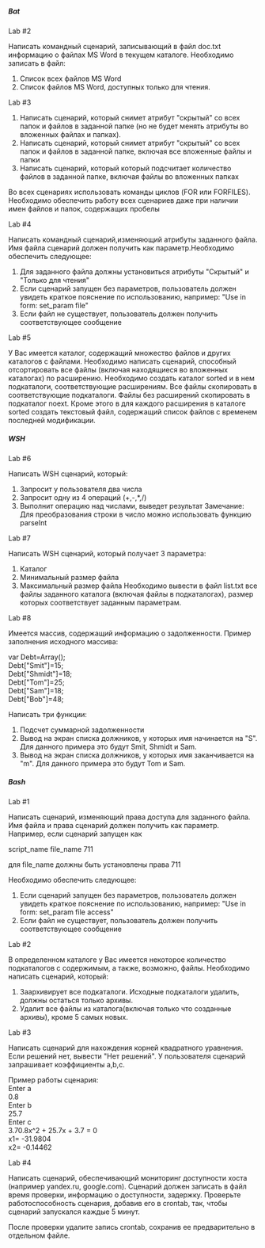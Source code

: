 ##### Bat

Lab #2

Написать командный сценарий, записывающий в файл doc.txt информацию о файлах MS Word в текущем каталоге. Необходимо записать в файл:
1. Список всех файлов MS Word
2. Список файлов MS Word, доступных только для чтения.

Lab #3

1. Написать сценарий, который снимет атрибут "скрытый" со всех папок и файлов в заданной папке (но не будет менять атрибуты во вложенных файлах и папках).
2. Написать сценарий, который снимет атрибут "скрытый" со всех папок и файлов в заданной папке, включая все вложенные файлы и папки
3. Написать сценарий, который который подсчитает количество файлов в заданной папке, включая файлы во вложенных папках

Во всех сценариях использовать команды циклов (FOR или FORFILES). Необходимо обеспечить работу всех сценариев даже при наличии имен файлов и папок, содержащих пробелы

Lab #4

Написать командный сценарий,изменяющий атрибуты заданного файла. Имя файла сценарий должен получить как параметр.Необходимо обеспечить следующее:
1. Для заданного файла должны установиться атрибуты "Скрытый" и "Только для чтения"
2. Если сценарий запущен без параметров, пользователь должен увидеть краткое пояснение по использованию, например: "Use in form: set_param file"
3. Если файл не существует, пользователь должен получить соответствующее сообщение

Lab #5

У Вас имеется каталог, содержащий множество файлов и других каталогов с файлами. Необходимо написать сценарий, способный отсортировать все файлы (включая находящиеся во вложенных каталогах) по расширению. Необходимо создать каталог sorted и в нем подкаталоги, соответствующие расширениям. Все файлы скопировать в соответствующие подкаталоги. Файлы без расширений скопировать в подкаталог noext. Кроме этого в для каждого расширения в каталоге sorted создать текстовый файл, содержащий список файлов с временем последней модификации.

##### WSH

Lab #6

Написать WSH сценарий, который:
1. Запросит у пользователя два числа
2. Запросит одну из 4 операций (+,-,*,/)
3. Выполнит операцию над числами, выведет результат
Замечание:
Для преобразования строки в число можно использовать функцию parseInt

Lab #7

Написать WSH сценарий, который получает 3 параметра:
1. Каталог
2. Минимальный размер файла
3. Максимальный размер файла
Необходимо вывести в файл list.txt все файлы заданного каталога (включая файлы в подкаталогах), размер которых соответствует заданным параметрам.

Lab #8

Имеется массив, содержащий информацию о задолженности.
Пример заполнения исходного массива:
  
var Debt=Array();  
Debt["Smit"]=15;  
Debt["Shmidt"]=18;  
Debt["Tom"]=25;  
Debt["Sam"]=18;  
Debt["Bob"]=48;

Написать три функции:
1. Подсчет суммарной задолженности
2. Вывод на экран списка должников, у которых имя начинается на "S". Для данного примера это будут Smit, Shmidt и Sam.
3. Вывод на экран списка должников, у которых имя заканчивается на "m". Для данного примера это будут Tom и Sam.

##### Bash

Lab #1

Написать сценарий, изменяющий права доступа для заданного файла. Имя файла и права сценарий должен получить как параметр. Например, если сценарий запущен как

script_name file_name 711

для file_name должны быть установлены права 711

Необходимо обеспечить следующее:
1. Если сценарий запущен без параметров, пользователь должен увидеть краткое пояснение по использованию, например: "Use in form: set_param file access"
2. Если файл не существует, пользователь должен получить соответствующее сообщение

Lab #2

В определенном каталоге у Вас имеется некоторое количество подкаталогов с содержимым, а также, возможно, файлы. 
Необходимо написать сценарий, который:
1. Заархивирует все подкаталоги. Исходные подкаталоги удалить, должны остаться только архивы.
2. Удалит все файлы из каталога(включая только что созданные архивы), кроме 5 самых новых.

Lab #3

Написать сценарий для нахождения корней квадратного уравнения. Если решений нет, вывести "Нет решений". 
У пользователя сценарий запрашивает коэффициенты a,b,c.

Пример работы сценария:  
Enter a  
0.8  
Enter b  
25.7  
Enter c  
3.70.8x^2 + 25.7x + 3.7 = 0  
x1= -31.9804  
x2= -0.14462

Lab #4

Написать сценарий, обеспечивающий мониторинг доступности хоста (например yandex.ru, google.com). 
Сценарий должен записать в файл время проверки, информацию о доступности, задержку. 
Проверьте работоспособность сценария, добавив его в crontab, так, чтобы сценарий запускался каждые 5 минут.

После проверки удалите запись crontab, сохранив ее предварительно в отдельном файле.
